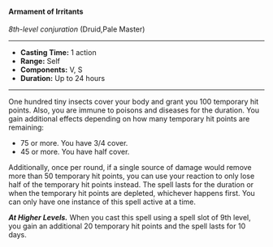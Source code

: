 #### Armament of Irritants
*8th-level conjuration* (Druid,Pale Master)
___
- **Casting Time:** 1 action
- **Range:** Self
- **Components:** V, S
- **Duration:** Up to 24 hours
---
One hundred tiny insects cover your body and grant you 100 temporary hit points. Also, you are immune to poisons and diseases for the duration. You gain additional effects depending on how many temporary hit points are remaining:

* 75 or more. You have 3/4 cover.
* 45 or more. You have half cover.

Additionally, once per round, if a single source of damage would remove more than 50 temporary hit points, you can use your reaction to only lose half of the temporary hit points instead. The spell lasts for the duration or when the temporary hit points are depleted, whichever happens first. You can only have one instance of this spell active at a time.

***At Higher Levels.*** When you cast this spell using a spell slot of 9th level, you gain an additional 20 temporary hit points and the spell lasts for 10 days.
